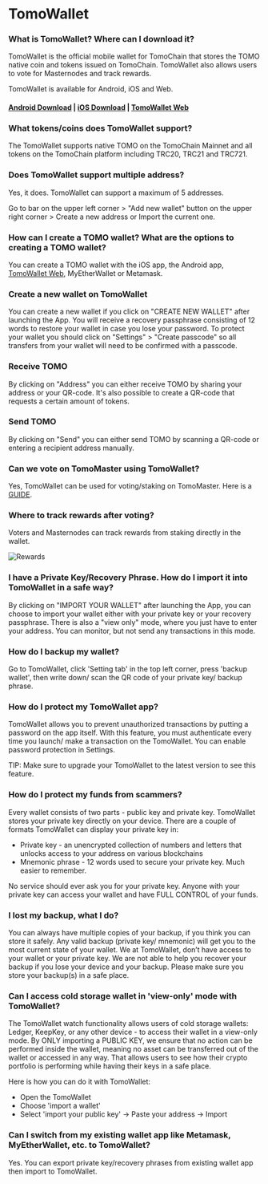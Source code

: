 # TomoWallet

### **What is TomoWallet? Where can I download it?**

TomoWallet is the official mobile wallet for TomoChain that stores the TOMO native coin and tokens issued on TomoChain. TomoWallet also allows users to vote for Masternodes and track rewards.

TomoWallet is available for Android, iOS and Web.

#### [Android Download](https://play.google.com/store/apps/details?id=com.tomochain.wallet) \| [iOS Download](https://itunes.apple.com/us/app/tomo-wallet/id1436476145?mt=8) \| [TomoWallet Web](https://wallet.tomochain.com/) <a id="android-download"></a>

### **What tokens/coins does TomoWallet support?**

The TomoWallet supports native TOMO on the TomoChain Mainnet and all tokens on the TomoChain platform including TRC20, TRC21 and TRC721. 

### Does TomoWallet support multiple address?  

Yes, it does. TomoWallet can support a maximum of 5 addresses.

Go to bar on the upper left corner &gt; "Add new wallet" button on the upper right corner &gt; Create a new address or Import the current one. 

### **How can I create a TOMO wallet? What are the options to creating a TOMO wallet?**

You can create a TOMO wallet with the iOS app, the Android app, [TomoWallet Web](https://wallet.tomochain.com/), MyEtherWallet or Metamask. 

### Create a new wallet on TomoWallet 

You can create a new wallet if you click on "CREATE NEW WALLET" after launching the App. You will receive a recovery passphrase consisting of 12 words to restore your wallet in case you lose your password. To protect your wallet you should click on "Settings" &gt; "Create passcode" so all transfers from your wallet will need to be confirmed with a passcode.

### Receive TOMO

By clicking on "Address" you can either receive TOMO by sharing your address or your QR-code. It's also possible to create a QR-code that requests a certain amount of tokens.

### Send TOMO

By clicking on "Send" you can either send TOMO by scanning a QR-code or entering a recipient address manually.

### **Can we vote on TomoMaster using TomoWallet?**

Yes, TomoWallet can be used for voting/staking on TomoMaster. Here is a [GUIDE](https://www.youtube.com/watch?v=EdeTsN6-hRM&list=PLuqf1yr-JvSy0AwnxMyalxmM_jKFOP_Y_). 

### Where to track rewards after voting? 

Voters and Masternodes can track rewards from staking directly in the wallet.

![Rewards](https://docs.tomochain.com/assets/Rewards.png)

### **I have a Private Key/Recovery Phrase. How do I import it into TomoWallet in a safe way?**

By clicking on "IMPORT YOUR WALLET" after launching the App, you can choose to import your wallet either with your private key or your recovery passphrase. There is also a "view only" mode, where you just have to enter your address. You can monitor, but not send any transactions in this mode.

### **How do I backup my wallet?**

Go to TomoWallet, click 'Setting tab' in the top left corner, press 'backup wallet', then write down/ scan the QR code of your private key/ backup phrase.

### **How do I protect my TomoWallet app?**

TomoWallet allows you to prevent unauthorized transactions by putting a password on the app itself. With this feature, you must authenticate every time you launch/ make a transaction on the TomoWallet. You can enable password protection in Settings.

TIP: Make sure to upgrade your TomoWallet to the latest version to see this feature.

### **How do I protect my funds from scammers?**

Every wallet consists of two parts - public key and private key. TomoWallet stores your private key directly on your device. There are a couple of formats TomoWallet can display your private key in:

* Private key - an unencrypted collection of numbers and letters that unlocks access to your address on various blockchains
* Mnemonic phrase - 12 words used to secure your private key. Much easier to remember.

No service should ever ask you for your private key. Anyone with your private key can access your wallet and have FULL CONTROL of your funds.

### **I lost my backup, what  I do?**

You can always have multiple copies of your backup, if you think you can store it safely. Any valid backup \(private key/ mnemonic\) will get you to the most current state of your wallet. We at TomoWallet, don’t have access to your wallet or your private key. We are not able to help you recover your backup if you lose your device and your backup. Please make sure you store your backup\(s\) in a safe place.

### **Can I access cold storage wallet in 'view-only' mode with TomoWallet?**

The TomoWallet watch functionality allows users of cold storage wallets: Ledger, KeepKey, or any other device - to access their wallet in a view-only mode. By ONLY importing a PUBLIC KEY, we ensure that no action can be performed inside the wallet, meaning no asset can be transferred out of the wallet or accessed in any way. That allows users to see how their crypto portfolio is performing while having their keys in a safe place.

Here is how you can do it with TomoWallet:

* Open the TomoWallet
* Choose 'import a wallet'
* Select 'import your public key' -&gt; Paste your address -&gt; Import

### **Can I switch from my existing wallet app like Metamask, MyEtherWallet, etc. to TomoWallet?**

Yes. You can export private key/recovery phrases from existing wallet app then import to TomoWallet.




